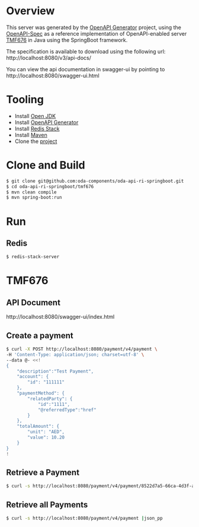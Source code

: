 # Overview
This server was generated by the [OpenAPI Generator](https://openapi-generator.tech) project, using the [OpenAPI-Spec](https://openapis.org) as a reference implementation of OpenAPI-enabled server [TMF676](https://www.tmforum.org/resources/specification/tmf676-payment-management-api-user-guide-v4-0-0/)  in Java using the SpringBoot framework. 

The specification is available to download using the following url:
http://localhost:8080/v3/api-docs/

You can view the api documentation in swagger-ui by pointing to
http://localhost:8080/swagger-ui.html

# Tooling
* Install [Open JDK](https://openjdk.org/projects/jdk/21/)
* Install [OpenAPI Generator](https://openapi-generator.tech/docs/installation)
* Install [Redis Stack](https://redis.io/docs/install/install-stack/)
* Install [Maven](https://maven.apache.org/download.cgi)
* Clone the [project](https://github.com/oda-components/oda-api-ri-springboot)

# Clone and Build
```bash
$ git clone git@github.com:oda-components/oda-api-ri-springboot.git
$ cd oda-api-ri-springboot/tmf676
$ mvn clean compile
$ mvn spring-boot:run
```

# Run
## Redis
```bash
$ redis-stack-server
```
# TMF676
## API Document
http://localhost:8080/swagger-ui/index.html

## Create a payment
```bash
$ curl -X POST http://localhost:8080/payment/v4/payment \
-H 'Content-Type: application/json; charset=utf-8' \
--data @- <<!
{
    "description":"Test Payment",
    "account": {
        "id": "111111"
    },
    "paymentMethod": {
        "relatedParty": {
            "id":"1111",
            "@referredType":"href"
        }
    },
    "totalAmount": {
        "unit": "AED",
        "value": 10.20
    }
}
!
```
## Retrieve a Payment 
```bash
$ curl -s http://localhost:8080/payment/v4/payment/8522d7a5-66ca-4d3f-abbb-0bccbaf5df8c |json_pp

```
## Retrieve all Payments
```bash
$ curl -s http://localhost:8080/payment/v4/payment |json_pp

```
